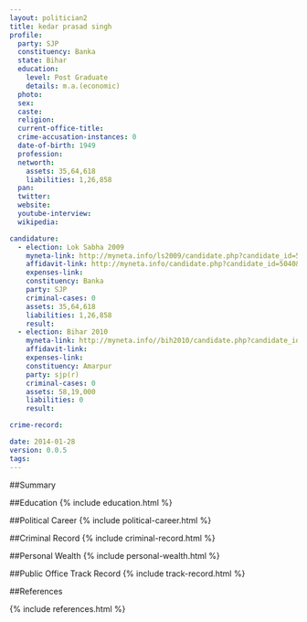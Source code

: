 ```yaml
---
layout: politician2
title: kedar prasad singh
profile: 
  party: SJP
  constituency: Banka
  state: Bihar
  education: 
    level: Post Graduate
    details: m.a.(economic)
  photo: 
  sex: 
  caste: 
  religion: 
  current-office-title: 
  crime-accusation-instances: 0
  date-of-birth: 1949
  profession: 
  networth: 
    assets: 35,64,618
    liabilities: 1,26,858
  pan: 
  twitter: 
  website: 
  youtube-interview: 
  wikipedia: 

candidature: 
  - election: Lok Sabha 2009
    myneta-link: http://myneta.info/ls2009/candidate.php?candidate_id=5040
    affidavit-link: http://myneta.info/candidate.php?candidate_id=5040&scan=original
    expenses-link: 
    constituency: Banka 
    party: SJP
    criminal-cases: 0
    assets: 35,64,618
    liabilities: 1,26,858
    result:  
  - election: Bihar 2010
    myneta-link: http://myneta.info//bih2010/candidate.php?candidate_id=2839
    affidavit-link: 
    expenses-link: 
    constituency: Amarpur 
    party: sjp(r)
    criminal-cases: 0
    assets: 58,19,000
    liabilities: 0
    result:  

crime-record: 

date: 2014-01-28
version: 0.0.5
tags: 
---
```

##Summary


##Education
{% include education.html %}


##Political Career
{% include political-career.html %}


##Criminal Record
{% include criminal-record.html %}


##Personal Wealth
{% include personal-wealth.html %}


##Public Office Track Record
{% include track-record.html %}


##References


{% include references.html %}